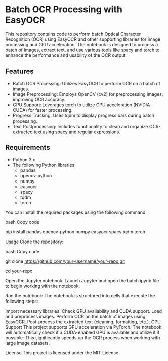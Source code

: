 # **Batch OCR Processing with EasyOCR**

This repository contains code to perform batch Optical Character Recognition (OCR) using EasyOCR and other supporting libraries for image processing and GPU acceleration. The notebook is designed to process a batch of images, extract text, and use various tools like spacy and torch to enhance the performance and usability of the OCR output.

## Features
* Batch OCR Processing: Utilizes EasyOCR to perform OCR on a batch of images.
* Image Preprocessing: Employs OpenCV (cv2) for preprocessing images, improving OCR accuracy.
* GPU Support: Leverages torch to utilize GPU acceleration (NVIDIA CUDA) for faster processing.
* Progress Tracking: Uses tqdm to display progress bars during batch processing.
* Text Postprocessing: Includes functionality to clean and organize OCR-extracted text using spacy and regular expressions.
  
## Requirements
* Python 3.x
* The following Python libraries:
  * pandas
  * opencv-python
  * numpy
  * easyocr
  * spacy
  * tqdm
  * torch
    
You can install the required packages using the following command:

bash
Copy code

pip install pandas opencv-python numpy easyocr spacy tqdm torch

Usage
Clone the repository:

bash
Copy code

git clone https://github.com/your-username/your-repo.git

cd your-repo

Open the Jupyter notebook: Launch Jupyter and open the batch.ipynb file to begin working with the notebook.

Run the notebook: The notebook is structured into cells that execute the following steps:

Import necessary libraries.
Check GPU availability and CUDA support.
Load and preprocess images.
Perform OCR on the batch of images using EasyOCR.
Post-process the extracted text (cleaning, formatting, etc.).
GPU Support
This project supports GPU acceleration via PyTorch. The notebook will automatically check if a CUDA-enabled GPU is available and utilize it if possible. This significantly speeds up the OCR process when working with large image datasets.

License
This project is licensed under the MIT License.

